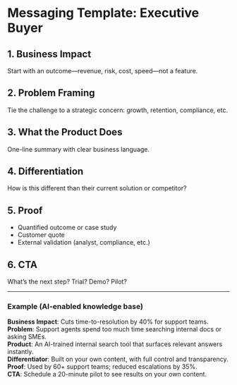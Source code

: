 # Messaging Template: Executive Buyer

## 1. Business Impact
Start with an outcome—revenue, risk, cost, speed—not a feature.

## 2. Problem Framing
Tie the challenge to a strategic concern: growth, retention, compliance, etc.

## 3. What the Product Does
One-line summary with clear business language.

## 4. Differentiation
How is this different than their current solution or competitor?

## 5. Proof
- Quantified outcome or case study
- Customer quote
- External validation (analyst, compliance, etc.)

## 6. CTA
What’s the next step? Trial? Demo? Pilot?

---

### Example (AI-enabled knowledge base)

**Business Impact**: Cuts time-to-resolution by 40% for support teams.  
**Problem**: Support agents spend too much time searching internal docs or asking SMEs.  
**Product**: An AI-trained internal search tool that surfaces relevant answers instantly.  
**Differentiator**: Built on your own content, with full control and transparency.  
**Proof**: Used by 60+ support teams; reduced escalations by 35%.  
**CTA**: Schedule a 20-minute pilot to see results on your own content.
